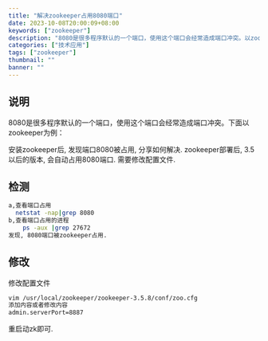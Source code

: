 ```yaml
---
title: "解决zookeeper占用8080端口"
date: 2023-10-08T20:00:09+08:00
keywords: ["zookeeper"]
description: "8080是很多程序默认的一个端口，使用这个端口会经常造成端口冲突。以zookeeper为例分享如何解决"
categories: ["技术应用"]
tags: ["zookeeper"]
thumbnail: ""
banner: ""
---
```

## 说明
8080是很多程序默认的一个端口，使用这个端口会经常造成端口冲突。下面以zookeeper为例：

安装zookeeper后, 发现端口8080被占用, 分享如何解决.
zookeeper部署后, 3.5以后的版本, 会自动占用8080端口. 需要修改配置文件.
## 检测
```bash
a,查看端口占用
  netstat -nap|grep 8080
b,查看端口占用的进程
    ps -aux |grep 27672
发现, 8080端口被zookeeper占用. 
```
## 修改
修改配置文件
```bash
vim /usr/local/zookeeper/zookeeper-3.5.8/conf/zoo.cfg
添加内容或者修改内容
admin.serverPort=8887
```
重启动zk即可.